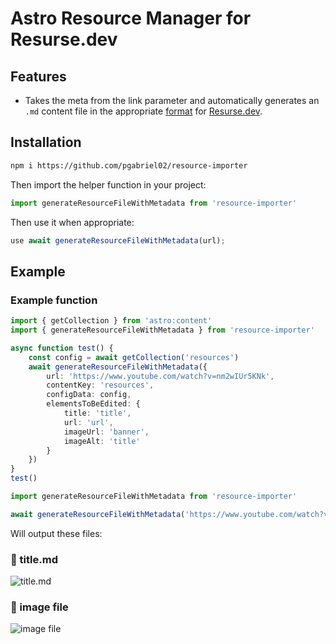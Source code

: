 # Astro Resource Manager for Resurse.dev

## Features

-   Takes the meta from the link parameter and automatically generates an `.md` content file in the appropriate [format](https://github.com/ViorelMocanu/digital-resources/blob/main/src/content/config.ts) for [Resurse.dev](https://resurse.dev/).

## Installation

```bash
npm i https://github.com/pgabriel02/resource-importer
```

Then import the helper function in your project:

```typescript
import generateResourceFileWithMetadata from 'resource-importer'
```

Then use it when appropriate:

```typescript
use await generateResourceFileWithMetadata(url);
```

## Example
### Example function

```ts
import { getCollection } from 'astro:content'
import { generateResourceFileWithMetadata } from 'resource-importer'

async function test() {
	const config = await getCollection('resources')
	await generateResourceFileWithMetadata({
		url: 'https://www.youtube.com/watch?v=nm2wIUr5KNk',
		contentKey: 'resources',
		configData: config,
		elementsToBeEdited: {
			title: 'title',
			url: 'url',
			imageUrl: 'banner',
			imageAlt: 'title'
		}
	})
}
test()
```

```typescript
import generateResourceFileWithMetadata from 'resource-importer'

await generateResourceFileWithMetadata('https://www.youtube.com/watch?v=nzSsv9c_ynQ&t=7503s&ab_channel=ViorelMocanu')
```

Will output these files:

### 🌟 title.md

![title.md](https://imgur.com/MztmT11.png)

### 🌟 image file

![image file](https://imgur.com/4UwRIae.png)
